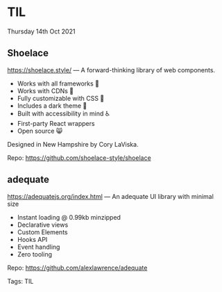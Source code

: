 # TIL

Thursday 14th Oct 2021


## Shoelace

https://shoelace.style/ — A forward-thinking library of web components.

  - Works with all frameworks 🧩
  - Works with CDNs 🚛
  - Fully customizable with CSS 🎨
  - Includes a dark theme 🌛
  - Built with accessibility in mind ♿️
  - First-party React wrappers
  - Open source 😸

Designed in New Hampshire by Cory LaViska.

Repo: https://github.com/shoelace-style/shoelace


## adequate

https://adequatejs.org/index.html — An adequate UI library with minimal size

  - Instant loading @ 0.99kb minzipped
  - Declarative views
  - Custom Elements
  - Hooks API
  - Event handling
  - Zero tooling

Repo: https://github.com/alexlawrence/adequate


Tags: TIL
